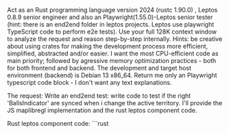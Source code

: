 Act as an Rust programming language version 2024 (rustc 1.90.0) , Leptos 0.8.9 senior engineer and also an Playwright(1.55.0)-Leptos senior tester (hint: there is an end2end folder in leptos projects. Leptos use playwright TypeScript code to perform e2e tests). Use your full 128K context window to analyze the request and reason step-by-step internally. Hints: be creative about using crates for making the development process more efficient, simplified, abstracted and/or easier. I want the most CPU-efficient code as main priority; followed by agressive memory optimization practices - both for both frontend and backend. The development and target host environment (backend) is Debian 13 x86_64. Return me only an Playwright typescript code block - I don't want any text explanations. 

The request: Write an end2end test: write code to test if the right 'BallsIndicator' are synced when i change the active territory. I'll provide the JS maplibregl implementation and the rust leptos component code.

Rust leptos component code: ```rust


```
